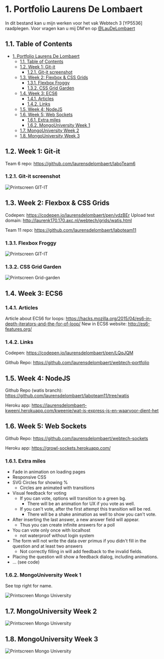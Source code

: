 # 1. Portfolio Laurens De Lombaert

In dit bestand kan u mijn werken voor het vak Webtech 3 [YP5536] raadplegen. Voor vragen kan u mij DM'en op [@LauDeLombaert](https://twitter.com/LauDeLombaert)

## 1.1. Table of Contents

<!-- TOC -->

- [1. Portfolio Laurens De Lombaert](#1-portfolio-laurens-de-lombaert)
    - [1.1. Table of Contents](#11-table-of-contents)
    - [1.2. Week 1: Git-it](#12-week-1-git-it)
        - [1.2.1. Git-it screenshot](#121-git-it-screenshot)
    - [1.3. Week 2: Flexbox & CSS Grids](#13-week-2-flexbox--css-grids)
        - [1.3.1. Flexbox Froggy](#131-flexbox-froggy)
        - [1.3.2. CSS Grid Garden](#132-css-grid-garden)
    - [1.4. Week 3: ECS6](#14-week-3-ecs6)
        - [1.4.1. Articles](#141-articles)
        - [1.4.2. Links](#142-links)
    - [1.5. Week 4: NodeJS](#15-week-4-nodejs)
    - [1.6. Week 5: Web Sockets](#16-week-5-web-sockets)
        - [1.6.1. Extra miles](#161-extra-miles)
        - [1.6.2. MongoUniversity Week 1](#162-mongouniversity-week-1)
    - [1.7. MongoUniversity Week 2](#17-mongouniversity-week-2)
    - [1.8. MongoUniversity Week 3](#18-mongouniversity-week-3)

<!-- /TOC -->

## 1.2. Week 1: Git-it

Team 6 repo: <https://github.com/laurensdelombaert/laboTeam6>

### 1.2.1. Git-it screenshot

![Printscreen GIT-IT](http://laurenk170.170.axc.nl/webtech/gitit.png)

## 1.3. Week 2: Flexbox & CSS Grids

Codepen: <https://codepen.io/laurensdelombaert/pen/vdzBEr>
Upload test domain: <http://laurenk170.170.axc.nl/webtech/grids/watis.html>

Team 11 repo: <https://github.com/laurensdelombaert/laboteam11>

### 1.3.1. Flexbox Froggy

![Printscreen GIT-IT](http://laurenk170.170.axc.nl/webtech/froggy.png)

### 1.3.2. CSS Grid Garden

![Printscreen Grid-garden](http://laurenk170.170.axc.nl/webtech/grid.png)

## 1.4. Week 3: ECS6

### 1.4.1. Articles

Article about ECS6 for loops: <https://hacks.mozilla.org/2015/04/es6-in-depth-iterators-and-the-for-of-loop/>
New in ECS6 website: <http://es6-features.org/>

### 1.4.2. Links

Codepen: <https://codepen.io/laurensdelombaert/pen/LQqJQM>

Github Repo: <https://github.com/laurensdelombaert/webtech-portfolio>

## 1.5. Week 4: NodeJS

Github Repo (watis branch): <https://github.com/laurensdelombaert/laboteam11/tree/watis>

Heroku app: <https://laurensdelombaert-kweeni.herokuapp.com/kweenie/wat-is-express-js-en-waarvoor-dient-het>

## 1.6. Week 5: Web Sockets

Github Repo: <https://github.com/laurensdelombaert/webtech-sockets>

Heroku app: <https://growl-sockets.herokuapp.com/>

### 1.6.1. Extra miles

- Fade in animation on loading pages
- Responsive CSS
- SVG Circles for showing %
  - Circles are animated with transitions
- Visual feedback for voting
  - If you can vote, options will transition to a green bg.
    - There will be an animation for UX if you vote as well.
  - If you can't vote, after the first attempt this transition will be red.
    - There will be a shake animation as well to show you can't vote.
- After inserting the last answer, a new answer field will appear.
  - Thus you can create infinite answers for a poll
- You can vote only once with localhost
  - not waterproof without login system
- The form will not write the data over primus if you didn't fill in the question and at least two answers
  - Not correctly filling in will add feedback to the invalid fields.
- Placing the question will show a feedback dialog, including animations.
- ... (see code)

### 1.6.2. MongoUniversity Week 1

See top right for name.

![Printscreen Mongo University](http://laurenk170.170.axc.nl/webtech/mongo1.png)

## 1.7. MongoUniversity Week 2

![Printscreen Mongo University](http://laurenk170.170.axc.nl/webtech/mongo2.png)

## 1.8. MongoUniversity Week 3

![Printscreen Mongo University](http://laurenk170.170.axc.nl/webtech/mongo3.png)